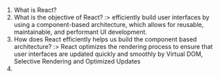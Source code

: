 1. What is React? 
2. What is the objective of React? :> efficiently build user interfaces by using a component-based architecture, which allows for reusable, maintainable, and performant UI development.
3. How does React efficiently helps us build the component based architecture? :> React optimizes the rendering process to ensure that user interfaces are updated quickly and smoothly by Virtual DOM, Selective Rendering and Optimized Updates
4. 